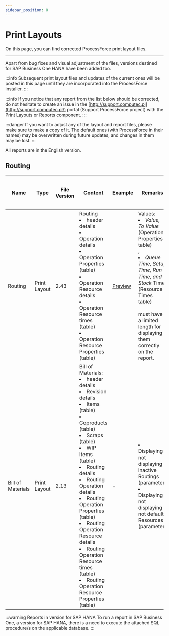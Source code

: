 ```yaml
---
sidebar_position: 8
---
```


# Print Layouts

On this page, you can find corrected ProcessForce print layout files.

---

Apart from bug fixes and visual adjustment of the files, versions destined for SAP Business One HANA have been added too.

:::info
    Subsequent print layout files and updates of the current ones will be posted in this page until they are incorporated into the ProcessForce installer.
:::

:::info
    If you notice that any report from the list below should be corrected, do not hesitate to create an issue in the [http://support.computec.pl](http://support.computec.pl/) portal (Support ProcessForce project) with the Print Layouts or Reports component.
:::

:::danger
    If you want to adjust any of the layout and report files, please make sure to make a copy of it. The default ones (with ProcessForce in their names) may be overwritten during future updates, and changes in them may be lost.
:::

All reports are in the English version.

## Routing

| Name | Type | File Version | Content | Example | Remarks | Version for Microsoft SQL Server | Version for SAP HANA |
| --- | --- | --- | --- | --- | --- | --- | --- |
| Routing | Print Layout | 2.43 | Routing <li>header details</li> <li>Operation details</li> <li>Operation Properties (table)</li> <li>Operation Resource details</li> <li>Operation Resource times (table)</li> <li>Operation Resource Properties (table)</li> | [Preview](https://download.computec.one/media/processforce/CR_Routing_Layout_Preview_EN_2.43.pdf) | Values: <li>*Value, To Value* (Operations Properties table)</li>, <li>*Queue Time, Setup Time, Run Time, and Stock* Time (Resource Times table)</li> <br/>must have a limited length for displaying them correctly on the report. | [Download](https://download.computec.one/media/processforce/CR_Routing_Layout_SQL_Server_EN_2.43.rpt) | [Download](https://download.computec.one/media/processforce/CR_Routing_Layout_SAP_HANA_EN_2.43.zip) |
| Bill of Materials | Print Layout | 2.13 | Bill of Materials: <li>header details</li> <li>Revision details</li> <li>Items (table)</li> <li>Coproducts (table)</li> <li>Scraps (table)</li> <li>WIP Items (table)</li> <li>Routing details</li> <li>Routing Operation details</li> <li>Routing Operation Properties (table)</li> <li>Routing Operation Resource details</li> <li>Routing Operation Resource times (table)</li> <li>Routing Operation Resource Properties (table)</li> | - | <li>Displaying / not displaying inactive Routings (parameter) </li> <li>Displaying / not displaying not default Resources (parameter)</li> | [Download](https://download.computec.one/media/processforce/CR_Bill_of_Materials_Layout_SQL_Server_EN_2.13.rpt) | [Download](https://download.computec.one/media/processforce/CR_Bill_of_Materials_Layout_SAP_HANA_EN_2.13.rpt)|

:::warning Reports in version for SAP HANA
    To run a report in SAP Business One, a version for SAP HANA, there is a need to execute the attached SQL procedure/s on the applicable database.
:::
